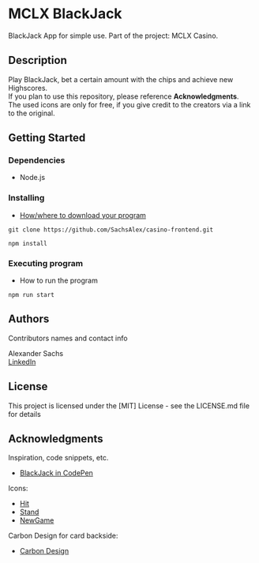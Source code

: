 # MCLX BlackJack

BlackJack App for simple use. Part of the project: MCLX Casino.

## Description

Play BlackJack, bet a certain amount with the chips and achieve new Highscores. <br />
If you plan to use this repository, please reference **Acknowledgments**. <br />
The used icons are only for free, if you give credit to the creators via a link to the original.

## Getting Started

### Dependencies

- Node.js

### Installing

- [How/where to download your program](https://github.com/SachsAlex/mclx-blackjack.git)
```
git clone https://github.com/SachsAlex/casino-frontend.git
```

```
npm install
```

### Executing program

- How to run the program

```
npm run start
```

## Authors

Contributors names and contact info

Alexander Sachs  
[LinkedIn](www.linkedin.com/in/alexander-sachs-01a917308)

## License

This project is licensed under the [MIT] License - see the LICENSE.md file for details

## Acknowledgments

Inspiration, code snippets, etc.

- [BlackJack in CodePen](https://codepen.io/jeffleu/pen/MbVGmM)

Icons:

- [Hit](https://www.flaticon.com/de/kostenloses-icon/positive-abstimmung_1533913)
- [Stand](https://www.flaticon.com/de/kostenloses-icon/negative-abstimmung_1533919)
- [NewGame](https://www.flaticon.com/de/kostenloses-icon/wiederholung_5869968)

Carbon Design for card backside:

- [Carbon Design](https://www.freepik.com/free-vector/shiny-black-hexagonal-carbon-fiber-texture-background_24373238.htm#query=carbon%20fibre%20texture&position=4&from_view=keyword&track=ais_hybrid&uuid=47836c13-8c77-4e49-b73d-779a4ae2ab94)
